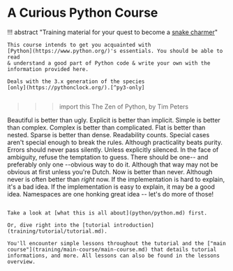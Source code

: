 # A Curious Python Course

!!! abstract "Training material for your quest to become a [snake charmer](python/python.md)"

    This course intends to get you acquainted with
    [Python](https://www.python.org/)'s essentials. You should be able to read
    & understand a good part of Python code & write your own with the
    information provided here.

    Deals with the 3.x generation of the species
    [only](https://pythonclock.org/).[^py3-only]

[^py3-only]:
    Well, apart from the occasional nostalgic comment or reference, that is.

```
```

>>> import this
The Zen of Python, by Tim Peters

Beautiful is better than ugly.
Explicit is better than implicit.
Simple is better than complex.
Complex is better than complicated.
Flat is better than nested.
Sparse is better than dense.
Readability counts.
Special cases aren't special enough to break the rules.
Although practicality beats purity.
Errors should never pass silently.
Unless explicitly silenced.
In the face of ambiguity, refuse the temptation to guess.
There should be one-- and preferably only one --obvious way to do it.
Although that way may not be obvious at first unless you're Dutch.
Now is better than never.
Although never is often better than *right* now.
If the implementation is hard to explain, it's a bad idea.
If the implementation is easy to explain, it may be a good idea.
Namespaces are one honking great idea -- let's do more of those!

```

Take a look at [what this is all about](python/python.md) first.

Or, dive right into the [tutorial introduction](training/tutorial/tutorial.md).

You'll encounter simple lessons throughout the tutorial and the ["main
course"](training/main-course/main-course.md) that details tutorial
informations, and more. All lessons can also be found in the lessons overview.
